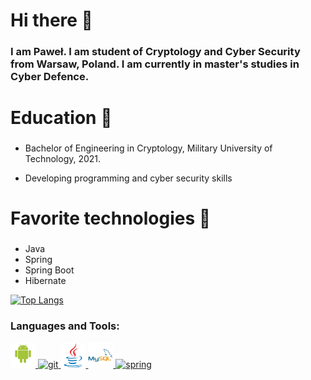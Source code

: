 <h1 align="left">Hi there 👋</h1>
<h3 align="left">I am Paweł. I am student of Cryptology and Cyber Security from Warsaw, Poland. I am currently in master's studies in Cyber Defence. </h3>

<h1 align="left">Education 🔭</h1>
<h3 align="left"></h3>

- Bachelor of Engineering in Cryptology, Military University of Technology, 2021.

- Developing programming and cyber security skills

<h1 align="left">Favorite technologies 🤝</h1>
<h3 align="left"></h3>

- Java
- Spring
- Spring Boot
- Hibernate

[![Top Langs](https://github-readme-stats.vercel.app/api/top-langs/?username=P48LIT0&layout=compact)](https://github.com/anuraghazra/github-readme-stats)

<p align="left">
</p>

<h3 align="left">Languages and Tools:</h3>
<p align="left"> <a href="https://developer.android.com" target="_blank" rel="noreferrer"> <img src="https://raw.githubusercontent.com/devicons/devicon/master/icons/android/android-original-wordmark.svg" alt="android" width="40" height="40"/> </a> <a href="https://git-scm.com/" target="_blank" rel="noreferrer"> <img src="https://www.vectorlogo.zone/logos/git-scm/git-scm-icon.svg" alt="git" width="40" height="40"/> </a> <a href="https://www.java.com" target="_blank" rel="noreferrer"> <img src="https://raw.githubusercontent.com/devicons/devicon/master/icons/java/java-original.svg" alt="java" width="40" height="40"/> </a> <a href="https://www.mysql.com/" target="_blank" rel="noreferrer"> <img src="https://raw.githubusercontent.com/devicons/devicon/master/icons/mysql/mysql-original-wordmark.svg" alt="mysql" width="40" height="40"/> </a> <a href="https://spring.io/" target="_blank" rel="noreferrer"> <img src="https://www.vectorlogo.zone/logos/springio/springio-icon.svg" alt="spring" width="40" height="40"/> </a> </p>

